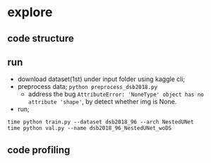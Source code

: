 # explore

## code structure

## run
- download dataset(1st) under input folder using kaggle cli;
- preprocess data; `python preprocess_dsb2018.py`
  - address the bug `AttributeError: 'NoneType' object has no attribute 'shape'`, by detect whether img is None.
- run;
```
time python train.py --dataset dsb2018_96 --arch NestedUNet
time python val.py --name dsb2018_96_NestedUNet_woDS
```

## code profiling
